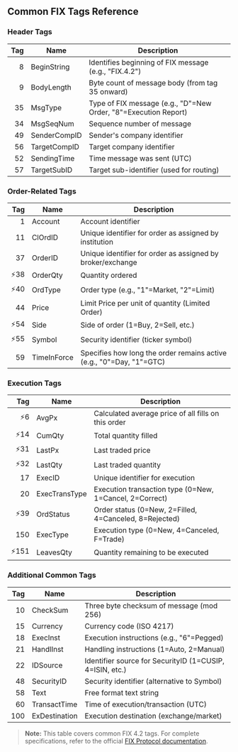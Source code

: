 ## Common FIX Tags Reference

### Header Tags
| Tag | Name            | Description |
|----:|-----------------|-------------|
|   8 | BeginString     | Identifies beginning of FIX message (e.g., "FIX.4.2") |
|   9 | BodyLength      | Byte count of message body (from tag 35 onward) |
|  35 | MsgType         | Type of FIX message (e.g., "D"=New Order, "8"=Execution Report) |
|  34 | MsgSeqNum       | Sequence number of message |
|  49 | SenderCompID    | Sender's company identifier |
|  56 | TargetCompID    | Target company identifier |
|  52 | SendingTime     | Time message was sent (UTC) |
|  57 | TargetSubID     | Target sub-identifier (used for routing) |

### Order-Related Tags
| Tag | Name            | Description                                                          |
|----:|-----------------|----------------------------------------------------------------------|
|   1 | Account         | Account identifier                                                   |
|  11 | ClOrdID         | Unique identifier for order as assigned by institution               |
|  37 | OrderID         | Unique identifier for order as assigned by broker/exchange           |
| ⚡38 | OrderQty        | Quantity ordered                                                     |
| ⚡40 | OrdType         | Order type (e.g., "1"=Market, "2"=Limit)                             |
|  44 | Price           | Limit Price per unit of quantity (Limited Order)                     |
| ⚡54 | Side            | Side of order (1=Buy, 2=Sell, etc.)                                  |
| ⚡55 | Symbol          | Security identifier (ticker symbol)                                  |
|  59 | TimeInForce     | Specifies how long the order remains active (e.g., "0"=Day, "1"=GTC) |

### Execution Tags
|  Tag | Name          | Description                                             |
|-----:|---------------|---------------------------------------------------------|
|   ⚡6 | AvgPx         | Calculated average price of all fills on this order     |
|  ⚡14 | CumQty        | Total quantity filled                                   |
|  ⚡31 | LastPx        | Last traded price                                       |
|  ⚡32 | LastQty       | Last traded quantity                                    |
|   17 | ExecID        | Unique identifier for execution                         |
|   20 | ExecTransType | Execution transaction type (0=New, 1=Cancel, 2=Correct) |
|  ⚡39 | OrdStatus     | Order status (0=New, 2=Filled, 4=Canceled, 8=Rejected)  |
|  150 | ExecType      | Execution type (0=New, 4=Canceled, F=Trade)             |
| ⚡151 | LeavesQty     | Quantity remaining to be executed                       |

### Additional Common Tags
| Tag | Name            | Description                                              |
|----:|-----------------|----------------------------------------------------------|
|  10 | CheckSum        | Three byte checksum of message (mod 256)                 |
|  15 | Currency        | Currency code (ISO 4217)                                 |
|  18 | ExecInst        | Execution instructions (e.g., "6"=Pegged)                |
|  21 | HandlInst       | Handling instructions (1=Auto, 2=Manual)                 |
|  22 | IDSource        | Identifier source for SecurityID (1=CUSIP, 4=ISIN, etc.) |
|  48 | SecurityID      | Security identifier (alternative to Symbol)              |
|  58 | Text            | Free format text string                                  |
|  60 | TransactTime    | Time of execution/transaction (UTC)                      |
| 100 | ExDestination   | Execution destination (exchange/market)                  |

> **Note:** This table covers common FIX 4.2 tags. For complete specifications, refer to the official [FIX Protocol documentation](http://www.fixtrading.org/).